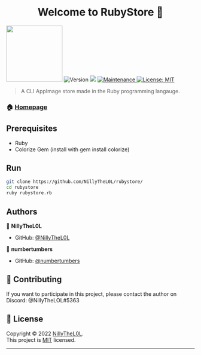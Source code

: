 
<h1 align="center">Welcome to RubyStore 👋</h1>
<p>
  <img src='https://user-images.githubusercontent.com/97253814/159125101-1b8c79f4-18cc-43f2-8693-3c908e927528.png' width='150' height='150' />
  <img alt="Version" src="https://img.shields.io/badge/version-1.4.4-blue.svg?cacheSeconds=2592000" />
  
  <img src="https://img.shields.io/badge/ruby-3.1.1-red.svg" />
  
  <a href="https://github.com/kefranabg/readme-md-generator/graphs/commit-activity" target="_blank">
    <img alt="Maintenance" src="https://img.shields.io/badge/Maintained%3F-yes-green.svg" />
  </a>
  <a href="https://github.com/NillyTheL0L/rubystore/blob/main/LICENSE" target="_blank">
    <img alt="License: MIT" src="https://img.shields.io/github/license/NillyTheL0L/RubyStore" />
  </a>
</p>

> A CLI AppImage store made in the Ruby programming langauge.

### 🏠 [Homepage](https://github.com/nillythel0l/rubystore)

## Prerequisites

- Ruby
- Colorize Gem (install with gem install colorize)

## Run

```sh
git clone https://github.com/NillyTheL0L/rubystore/
cd rubystore
ruby rubystore.rb
```

## Authors

👤 **NillyTheL0L**

* GitHub: [@NillyTheL0L](https://github.com/NillyTheL0L)


👤 **numbertumbers**

* GitHub: [@numbertumbers](https://github.com/numbertumbers)

## 🤝 Contributing

If you want to participate in this project,  please contact the author on Discord: @NillyTheLOL#5363


## 📝 License

Copyright © 2022 [NillyTheL0L](https://github.com/NillyTheL0L).<br />
This project is [MIT](https://github.com/NillyTheL0L/rubystore/blob/main/LICENSE) licensed.

***
